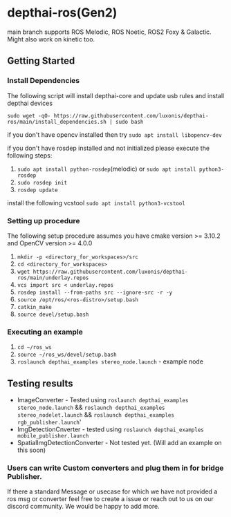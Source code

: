 # depthai-ros(Gen2)
main branch supports ROS Melodic, ROS Noetic, ROS2 Foxy & Galactic. Might also work on kinetic too.


## Getting Started

### Install Dependencies
The following script will install depthai-core and update usb rules and install depthai devices

```
sudo wget -qO- https://raw.githubusercontent.com/luxonis/depthai-ros/main/install_dependencies.sh | sudo bash
```
if you don't have opencv installed then try `sudo apt install libopencv-dev`


if you don't have rosdep installed and not initialized please execute the following steps:
1. `sudo apt install python-rosdep`(melodic) or `sudo apt install python3-rosdep`
2. `sudo rosdep init`
3. `rosdep update`

install the following vcstool
`sudo apt install python3-vcstool`
### Setting up procedure
The following setup procedure assumes you have cmake version >= 3.10.2 and OpenCV version >= 4.0.0

1. `mkdir -p <directory_for_workspaces>/src`
2. `cd <directory_for_workspaces>`
3. `wget https://raw.githubusercontent.com/luxonis/depthai-ros/main/underlay.repos`
4. `vcs import src < underlay.repos`
5. `rosdep install --from-paths src --ignore-src -r -y`
6. `source /opt/ros/<ros-distro>/setup.bash`
7. `catkin_make`
8. `source devel/setup.bash` 


<!-- 
7. `cd ~`
8. `git clone https://github.com/luxonis/depthai-core.git --branch develop`
9. `cd ~/depthai-core`
10. `mkdir build`
11. `cmake .. -D BUILD_SHARED_LIBS=ON`
12. `cmake --build . --parallel --config Release --target install`   
13. `cd ~`
14. `mkdir -p ros_ws/src`
15. `cd ros_ws/src`
16. `git clone https://github.com/luxonis/depthai-ros.git --branch noetic-devel`
17. `git clone https://github.com/luxonis/depthai-ros-examples.git --branch noetic-devel`
18. `git clone https://github.com/ros-perception/vision_msgs.git --branch noetic-devel`
19. `cd ~/ros_ws`
20. `source /opt/ros/<ros-distro>/setup.zsh`     
21. `catkin_make_isolated --cmake-args -D depthai_DIR=${depthai-core insall directory}/lib/cmake/depthai` -->

<!-- 1. `cd ~`
2. `git clone --recursive https://github.com/luxonis/depthai-core.git --branch develop`
3. `cd ~/depthai-core`
4. `mkdir build`
5. `cd build`
6. `cmake .. -DBUILD_SHARED_LIBS=ON`
7. `cmake --build . --config Release --target install`   
8. `cd ~`
9. `mkdir -p ros_ws/src`
10. `cd ros_ws/src`
11. `git clone https://github.com/luxonis/depthai-ros.git --branch noetic-devel`
12. `git clone https://github.com/luxonis/depthai-ros-examples.git --branch noetic-devel`
13. `git clone https://github.com/ros-perception/vision_msgs.git --branch noetic-devel`
14. `cd ~/ros_ws`
15. `source /opt/ros/<ros-distro>/setup.bash` or `source /opt/ros/<ros-distro>/setup.zsh` if using zsh instead of bash
16. `catkin_make_isolated --cmake-args -Ddepthai_DIR=~/depthai-core/build/install/lib/cmake/depthai` (Melodic)
17. `catkin_make_isolated --cmake-args -D depthai_DIR=~/depthai-core/build/install/lib/cmake/depthai` (Noetic) -->

### Executing an example

1. `cd ~/ros_ws`
2. `source ~/ros_ws/devel/setup.bash`
3. `roslaunch depthai_examples stereo_node.launch` - example node


## Testing results
- ImageConverter - Tested using `roslaunch depthai_examples stereo_node.launch` && `roslaunch depthai_examples stereo_nodelet.launch` && `roslaunch depthai_examples rgb_publisher.launch`'
- ImgDetectionCnverter - tested using `roslaunch depthai_examples mobile_publisher.launch`
- SpatialImgDetectionConverter - Not tested yet. (Will add an example on this soon) 


### Users can write Custom converters and plug them in for bridge Publisher. 
If there a standard Message or usecase for which we have not provided a ros msg or
 converter feel free to create a issue or reach out to us on our discord community. We would be happy to add more. 
